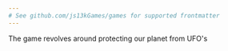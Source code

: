 ```yaml
---
# See github.com/js13kGames/games for supported frontmatter
---
```

The game revolves around protecting our planet from UFO's